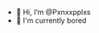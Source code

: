 - 👋 Hi, I’m @Pxnxxpplxs
- 👀 I'm currently bored

<!---
Pxnxxpplxs/Pxnxxpplxs is a ✨ special ✨ repository because its `README.md` (this file) appears on your GitHub profile.
You can click the Preview link to take a look at your changes.
--->
